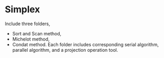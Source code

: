 # Simplex
Include three folders,
- Sort and Scan method,
- Michelot method,
- Condat method.
Each folder includes corresponding serial algorithm, parallel algorithm, and a projection operation tool.
